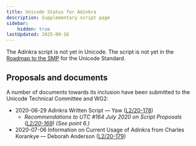 ```yaml
---
title: Unicode Status for Adinkra
description: Supplementary script page
sidebar:
    hidden: true
lastUpdated: 2025-09-16
---
```


The Adinkra script is not yet in Unicode. The script is not yet in the [Roadmap to the SMP](http://www.unicode.org/roadmaps/smp/) for the Unicode Standard.

## Proposals and documents

A number of documents towards its inclusion have been submitted to the Unicode Technical Committee and WG2:
- 2020-06-29 Adinkra Written Script — Yaw ([L2/20-178](http://www.unicode.org/cgi-bin/GetMatchingDocs.pl?L2/20-178))
  - _Recommendations to UTC #164 July 2020 on Script Proposals ([L2/20-169](https://www.unicode.org/L2/L2020/20169-script-adhoc-rept.pdf)) (See point 6.)_
- 2020-07-06 Information on Current Usage of Adinkra from Charles Korankye — Deborah Anderson ([L2/20-179](http://www.unicode.org/cgi-bin/GetMatchingDocs.pl?L2/20-179))
